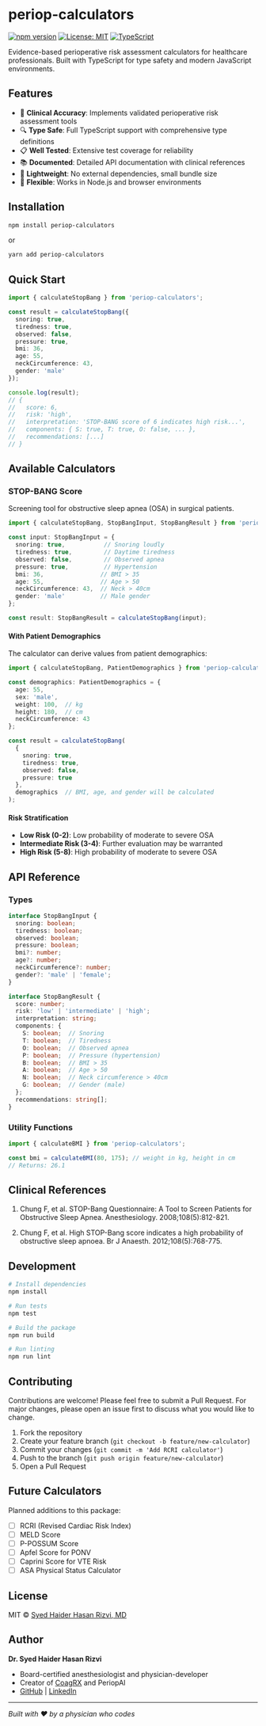 # periop-calculators

[![npm version](https://img.shields.io/npm/v/periop-calculators.svg)](https://www.npmjs.com/package/periop-calculators)
[![License: MIT](https://img.shields.io/badge/License-MIT-yellow.svg)](https://opensource.org/licenses/MIT)
[![TypeScript](https://img.shields.io/badge/%3C%2F%3E-TypeScript-%230074c1.svg)](https://www.typescriptlang.org/)

Evidence-based perioperative risk assessment calculators for healthcare professionals. Built with TypeScript for type safety and modern JavaScript environments.

## Features

- 🏥 **Clinical Accuracy**: Implements validated perioperative risk assessment tools
- 🔍 **Type Safe**: Full TypeScript support with comprehensive type definitions
- 📋 **Well Tested**: Extensive test coverage for reliability
- 📚 **Documented**: Detailed API documentation with clinical references
- 🚀 **Lightweight**: No external dependencies, small bundle size
- 🔧 **Flexible**: Works in Node.js and browser environments

## Installation

```bash
npm install periop-calculators
```

or

```bash
yarn add periop-calculators
```

## Quick Start

```typescript
import { calculateStopBang } from 'periop-calculators';

const result = calculateStopBang({
  snoring: true,
  tiredness: true,
  observed: false,
  pressure: true,
  bmi: 36,
  age: 55,
  neckCircumference: 43,
  gender: 'male'
});

console.log(result);
// {
//   score: 6,
//   risk: 'high',
//   interpretation: 'STOP-BANG score of 6 indicates high risk...',
//   components: { S: true, T: true, O: false, ... },
//   recommendations: [...]
// }
```

## Available Calculators

### STOP-BANG Score

Screening tool for obstructive sleep apnea (OSA) in surgical patients.

```typescript
import { calculateStopBang, StopBangInput, StopBangResult } from 'periop-calculators';

const input: StopBangInput = {
  snoring: true,           // Snoring loudly
  tiredness: true,         // Daytime tiredness
  observed: false,         // Observed apnea
  pressure: true,          // Hypertension
  bmi: 36,                // BMI > 35
  age: 55,                // Age > 50
  neckCircumference: 43,  // Neck > 40cm
  gender: 'male'          // Male gender
};

const result: StopBangResult = calculateStopBang(input);
```

#### With Patient Demographics

The calculator can derive values from patient demographics:

```typescript
import { calculateStopBang, PatientDemographics } from 'periop-calculators';

const demographics: PatientDemographics = {
  age: 55,
  sex: 'male',
  weight: 100,  // kg
  height: 180,  // cm
  neckCircumference: 43
};

const result = calculateStopBang(
  {
    snoring: true,
    tiredness: true,
    observed: false,
    pressure: true
  },
  demographics  // BMI, age, and gender will be calculated
);
```

#### Risk Stratification

- **Low Risk (0-2)**: Low probability of moderate to severe OSA
- **Intermediate Risk (3-4)**: Further evaluation may be warranted
- **High Risk (5-8)**: High probability of moderate to severe OSA

## API Reference

### Types

```typescript
interface StopBangInput {
  snoring: boolean;
  tiredness: boolean;
  observed: boolean;
  pressure: boolean;
  bmi?: number;
  age?: number;
  neckCircumference?: number;
  gender?: 'male' | 'female';
}

interface StopBangResult {
  score: number;
  risk: 'low' | 'intermediate' | 'high';
  interpretation: string;
  components: {
    S: boolean;  // Snoring
    T: boolean;  // Tiredness
    O: boolean;  // Observed apnea
    P: boolean;  // Pressure (hypertension)
    B: boolean;  // BMI > 35
    A: boolean;  // Age > 50
    N: boolean;  // Neck circumference > 40cm
    G: boolean;  // Gender (male)
  };
  recommendations: string[];
}
```

### Utility Functions

```typescript
import { calculateBMI } from 'periop-calculators';

const bmi = calculateBMI(80, 175); // weight in kg, height in cm
// Returns: 26.1
```

## Clinical References

1. Chung F, et al. STOP-Bang Questionnaire: A Tool to Screen Patients for Obstructive Sleep Apnea. Anesthesiology. 2008;108(5):812-821.

2. Chung F, et al. High STOP-Bang score indicates a high probability of obstructive sleep apnoea. Br J Anaesth. 2012;108(5):768-775.

## Development

```bash
# Install dependencies
npm install

# Run tests
npm test

# Build the package
npm run build

# Run linting
npm run lint
```

## Contributing

Contributions are welcome! Please feel free to submit a Pull Request. For major changes, please open an issue first to discuss what you would like to change.

1. Fork the repository
2. Create your feature branch (`git checkout -b feature/new-calculator`)
3. Commit your changes (`git commit -m 'Add RCRI calculator'`)
4. Push to the branch (`git push origin feature/new-calculator`)
5. Open a Pull Request

## Future Calculators

Planned additions to this package:

- [ ] RCRI (Revised Cardiac Risk Index)
- [ ] MELD Score
- [ ] P-POSSUM Score
- [ ] Apfel Score for PONV
- [ ] Caprini Score for VTE Risk
- [ ] ASA Physical Status Calculator

## License

MIT © [Syed Haider Hasan Rizvi, MD](https://github.com/rizvimd)

## Author

**Dr. Syed Haider Hasan Rizvi**
- Board-certified anesthesiologist and physician-developer
- Creator of [CoagRX](https://coagrx.com) and PeriopAI
- [GitHub](https://github.com/rizvimd) | [LinkedIn](https://linkedin.com/in/syedhhrizvi)

---

*Built with ❤️ by a physician who codes*